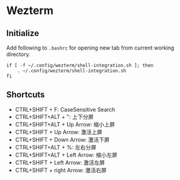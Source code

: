 # Wezterm

## Initialize

Add following to `.bashrc` for opening new tab from current working directory.

```
if [ -f ~/.config/wezterm/shell-integration.sh ]; then
    . ~/.config/wezterm/shell-integration.sh
fi
```

## Shortcuts

* CTRL+SHIFT + F: CaseSensitive Search
* CTRL+SHIFT+ALT + ": 上下分屏
* CTRL+SHIFT+ALT + Up Arrow: 缩小上屏
* CTRL+SHIFT + Up Arrow: 激活上屏
* CTRL+SHIFT + Down Arrow: 激活下屏
* CTRL+SHIFT+ALT + %: 左右分屏
* CTRL+SHIFT+ALT + Left Arrow: 缩小左屏
* CTRL+SHIFT + Left Arrow: 激活左屏
* CTRL+SHIFT + right Arrow: 激活右屏
